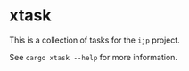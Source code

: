 <!-- cargo-sync-rdme title [[ -->
# xtask
<!-- cargo-sync-rdme ]] -->

This is a collection of tasks for the `ijp` project.

See `cargo xtask --help` for more information.
